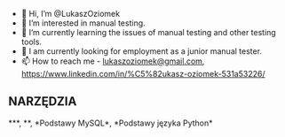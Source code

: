 - 👋 Hi, I’m @LukaszOziomek
- 👀 I’m interested in manual testing.
- 🌱 I’m currently learning the issues of manual testing and other testing tools.
- 💞️ I am currently looking for employment as a junior manual tester.
- 📫 How to reach me - lukaszoziomek@gmail.com, https://www.linkedin.com/in/%C5%82ukasz-oziomek-531a53226/

<h2>NARZĘDZIA</h2>
***,
*<JIRA>*,
*Podstawy MySQL*,
*Podstawy języka Python*
<!---
LukaszOziomek/LukaszOziomek is a ✨ special ✨ repository because its `README.md` (this file) appears on your GitHub profile.
You can click the Preview link to take a look at your changes.
--->
